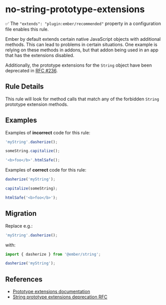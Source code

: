 # no-string-prototype-extensions

:white_check_mark: The `"extends": "plugin:ember/recommended"` property in a configuration file enables this rule.

Ember by default extends certain native JavaScript objects with additional
methods. This can lead to problems in certain situations. One example is relying
on these methods in addons, but that addon being used in an app that has the
extensions disabled.

Additionally, the prototype extensions for the `String` object have been
deprecated in [RFC #236](http://emberjs.github.io/rfcs/0236-deprecation-ember-string.html).

## Rule Details

This rule will look for method calls that match any of the forbidden `String`
prototype extension methods.

## Examples

Examples of **incorrect** code for this rule:

```js
'myString'.dasherize();
```

```js
someString.capitalize();
```

```js
'<b>foo</b>'.htmlSafe();
```

Examples of **correct** code for this rule:

```js
dasherize('myString');
```

```js
capitalize(someString);
```

```js
htmlSafe('<b>foo</b>');
```

## Migration

Replace e.g.:

```js
'myString'.dasherize();
```

with:

```js
import { dasherize } from '@ember/string';

dasherize('myString');
```

## References

* [Prototype extensions documentation](https://guides.emberjs.com/release/configuring-ember/disabling-prototype-extensions/)
* [String prototype extensions deprecation RFC](http://emberjs.github.io/rfcs/0236-deprecation-ember-string.html#string-prototype-extensions)
